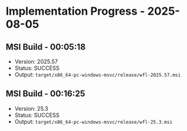 # Implementation Progress - 2025-08-05


## MSI Build - 00:05:18

- Version: 2025.57
- Status: SUCCESS
- Output: `target/x86_64-pc-windows-msvc/release/wfl-2025.57.msi`


## MSI Build - 00:16:25

- Version: 25.3
- Status: SUCCESS
- Output: `target/x86_64-pc-windows-msvc/release/wfl-25.3.msi`

